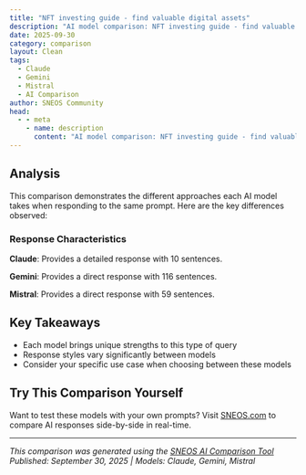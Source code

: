 ```yaml
---
title: "NFT investing guide - find valuable digital assets"
description: "AI model comparison: NFT investing guide - find valuable digital assets..."
date: 2025-09-30
category: comparison
layout: Clean
tags:
  - Claude
  - Gemini
  - Mistral
  - AI Comparison
author: SNEOS Community
head:
  - - meta
    - name: description
      content: "AI model comparison: NFT investing guide - find valuable digital assets..."
---
```


<ChatComparison
  title="NFT investing guide - find valuable digital assets"
  prompt="NFT investing guide - find valuable digital assets"
  :responses='{
    "Claude": "# NFT Investing Guide: Navigating Digital Assets\n\n## Understanding NFT Fundamentals\n\n**What are NFTs?**\n- Non-Fungible Tokens are unique digital certificates of ownership\n- Built on blockchain technology (primarily Ethereum)\n- Represent ownership of digital or physical assets\n- Cannot be replicated or divided\n\n## Research Framework for Valuable NFTs\n\n### 1. **Project Fundamentals**\n- **Team credibility**: Research founders, developers, and advisors\n- **Roadmap clarity**: Well-defined future plans and milestones\n- **Use case**: Real utility beyond speculation\n- **Technology**: Strong blockchain infrastructure\n\n### 2. **Community \u0026 Social Metrics**\n- Discord/Twitter engagement levels\n- Holder distribution (avoid highly concentrated ownership)\n- Organic vs. paid promotion\n- Long-term community growth trends\n\n### 3. **Market Analysis**\n- **Floor price trends**: Lowest-priced items in collection\n- **Volume patterns**: Consistent trading activity\n- **Rarity distribution**: Understand trait scarcity\n- **Historical performance**: Price stability over time\n\n## Key Evaluation Criteria\n\n### **Artistic \u0026 Creative Value**\n- Originality and artistic merit\n- Cultural significance or movement\n- Artist reputation and track record\n- Visual appeal and uniqueness\n\n### **Utility \u0026 Functionality**\n- Gaming integration\n- Membership benefits\n- Staking rewards\n- Real-world perks\n\n### **Market Position**\n- Brand recognition\n- Celebrity endorsements\n- Partnership quality\n- Media coverage\n\n## Risk Management Strategies\n\n### **Portfolio Diversification**\n- Spread investments across different categories\n- Mix blue-chip and emerging projects\n- Consider various price ranges\n- Balance speculative and utility-focused NFTs\n\n### **Due Diligence Checklist**\n- Verify authenticity and provenance\n- Check smart contract security\n- Review licensing terms\n- Understand resale restrictions\n\n## Market Categories to Consider\n\n### **Established Categories**\n- **Profile Pictures (PFPs)**: CryptoPunks, Bored Ape Yacht Club\n- **Digital Art**: SuperRare, Foundation artists\n- **Gaming**: Axie Infinity, The Sandbox\n- **Metaverse Land**: Decentraland, Otherdeeds\n\n### **Emerging Opportunities**\n- Music NFTs and royalty shares\n- Sports memorabilia and moments\n- Virtual fashion and wearables\n- Utility tokens for services\n\n## Red Flags to Avoid\n\n- Anonymous teams with no track record\n- Promises of guaranteed returns\n- Excessive hype without substance\n- Poor smart contract auditing\n- Unusual licensing restrictions\n- Pump-and-dump social media patterns\n\n## Investment Strategies\n\n### **Conservative Approach**\n- Focus on established blue-chip collections\n- Prioritize utility over speculation\n- Longer holding periods\n- Smaller position sizes\n\n### **Growth Strategy**\n- Research emerging artists and projects\n- Early participation in promising launches\n- Active community engagement\n- Medium-term holding strategy\n\n## Technical Considerations\n\n### **Blockchain Selection**\n- **Ethereum**: Most established, highest liquidity\n- **Solana**: Lower fees, growing ecosystem\n- **Polygon**: Ethereum-compatible, cost-effective\n- **Others**: Consider newer chains carefully\n\n### **Storage \u0026 Security**\n- Use hardware wallets for valuable pieces\n- Understand gas fees and transaction costs\n- Keep private keys secure\n- Consider insurance options\n\n## Market Timing \u0026 Trends\n\n### **Market Cycle Awareness**\n- Bear markets often offer better entry points\n- Avoid FOMO during peak hype periods\n- Monitor overall crypto market sentiment\n- Watch for regulatory developments\n\n### **Trend Analysis**\n- Follow industry news and developments\n- Monitor social media sentiment\n- Track whale wallet movements\n- Watch cross-platform activity\n\n## Long-term Perspective\n\n**Value Drivers to Consider:**\n- Intellectual property development\n- Brand licensing opportunities\n- Cross-media expansion potential\n- Community-driven value creation\n- Real-world integration possibilities\n\n## Getting Started\n\n1. **Education First**: Learn blockchain basics and NFT mechanics\n2. **Start Small**: Begin with modest investments\n3. **Join Communities**: Engage with Discord servers and Twitter spaces\n4. **Use Reputable Platforms**: OpenSea, LooksRare, Magic Eden\n5. **Track Performance**: Monitor your investments regularly\n\n## Important Disclaimers\n\n- NFT markets are highly volatile and speculative\n- Past performance doesn\u0027t guarantee future results\n- Only invest what you can afford to lose completely",
    "Gemini": "Alright, let\u0027s dive into the world of NFT investing and how to find those potentially valuable digital assets.  This is a high-risk, high-reward space, so always remember to do your own research and never invest more than you can afford to lose.\n\n**I. Understanding the NFT Landscape**\n\n*   **What are NFTs?**  Non-Fungible Tokens. They represent ownership of a unique digital item, such as:\n    *   **Art:** Digital artwork, illustrations, photographs.\n    *   **Collectibles:** Trading cards, virtual pets, avatars.\n    *   **Music:** Songs, albums, exclusive tracks.\n    *   **Virtual Land:** Parcels in metaverse environments.\n    *   **In-Game Items:** Weapons, skins, characters for video games.\n    *   **Utility NFTs:** NFTs that grant access to events, communities, or services.\n\n*   **Blockchain Technology:**  Most NFTs live on the Ethereum blockchain, but other blockchains like Solana, Tezos, Polygon, and Flow are also popular.  Each blockchain has its own ecosystem, standards, and communities.\n\n*   **Marketplaces:**  Where NFTs are bought and sold.  Popular marketplaces include:\n    *   **OpenSea:** The largest and most diverse marketplace.\n    *   **Magic Eden:**  Popular for Solana-based NFTs.\n    *   **LooksRare:** Another Ethereum marketplace, often used for rewards and airdrops.\n    *   **Foundation:**  Curated art platform.\n    *   **Rarible:**  Community-focused platform.\n    *   **Nifty Gateway:**  Known for high-end, curated drops.\n    *   **SuperRare:** Focuses on unique, single-edition digital art.\n    *   **Blur:** A marketplace built for professional NFT traders.\n\n*   **Wallet Setup:**  You need a digital wallet to store your NFTs and cryptocurrency (usually Ethereum or the blockchain\u0027s native coin).  Popular wallets include:\n    *   **MetaMask:**  A browser extension and mobile wallet.\n    *   **Coinbase Wallet:**  From Coinbase exchange, easy to use.\n    *   **Trust Wallet:**  Mobile wallet with built-in browser.\n    *   **Ledger \u0026 Trezor:** Hardware wallets for increased security (highly recommended for serious investors).\n\n**II. Research and Due Diligence: The Key to Finding Value**\n\n*   **Project Fundamentals:**\n    *   **The Team:**  Who are the creators? Are they experienced?  Do they have a proven track record in art, tech, or business?  Look for publicly available information about them (LinkedIn, Twitter, personal websites).  Anonymity can be a red flag, but not always.  Consider their past successes and failures.\n    *   **The Roadmap:**  What are the project\u0027s goals and future plans?  A clear and ambitious roadmap shows the team\u0027s commitment.  Are they delivering on their promises?  How often do they communicate with the community?\n    *   **The Utility:**  What value does the NFT provide beyond being a digital collectible? Does it grant access to exclusive events, communities, or content?  Does it have in-game functionality?  Projects with tangible utility are often more sustainable.\n    *   **The Community:**  A strong and engaged community is a positive sign.  Are people actively discussing the project on Discord, Twitter, and other platforms?  Is the community supportive and positive, or toxic and full of hype?  Look for genuine engagement, not just bot-driven activity.\n\n*   **Artistic Value:**\n    *   **Aesthetics:**  Do you like the artwork?  Is it visually appealing?  Art is subjective, but consider the quality of the art, the originality of the style, and the overall artistic merit.\n    *   **Rarity:**  Rarity refers to the scarcity of certain traits or attributes within a collection.  Rarer traits can increase the value of an NFT.  Use rarity tools (like Rarity Sniper or Trait Sniper) to analyze the rarity of individual NFTs.  However, remember that rarity alone doesn\u0027t guarantee value.\n    *   **Uniqueness:** Does the art stand out? Is it derivative of other projects? Originality is a major plus.\n\n*   **Market Analysis:**\n    *   **Floor Price:**  The lowest price at which an NFT in a collection is currently listed.  Track the floor price over time to identify trends and potential entry points.\n    *   **Trading Volume:**  The amount of NFT trading activity within a collection.  Higher trading volume generally indicates greater interest and liquidity.\n    *   **Market Cap:**  The total value of all NFTs in a collection (floor price x number of NFTs).  A higher market cap can indicate a more established and stable project.\n    *   **Historical Data:**  Look at the project\u0027s past performance.  Has it experienced significant price fluctuations?  What events or announcements caused those fluctuations?  Use tools like CryptoSlam to track sales data.\n    *   **Comparable Projects:**  Research similar NFT projects in the market.  How do they compare in terms of price, utility, and community?\n\n*   **Red Flags:**\n    *   **Unrealistic Promises:**  Be wary of projects that promise guaranteed profits or unrealistic returns.\n    *   **Lack of Transparency:**  If the team is anonymous and provides little information about the project, it\u0027s a major red flag.\n    *   **Shilling and Hype:**  Excessive marketing and hype can be a sign of a pump-and-dump scheme.\n    *   **Copycat Projects:**  Avoid projects that are blatant copies of successful NFTs.\n    *   **Rug Pull Potential:** A \u0022rug pull\u0022 is a scam where the project creators abandon the project and disappear with the funds.  Look for warning signs like sudden price drops, lack of communication, and suspicious activity.\n    *   **Low Liquidity:** If the trading volume is very low, it may be difficult to sell your NFT later on.\n\n**III. Investment Strategies**\n\n*   **Minting (Primary Market):**  Buying an NFT directly from the creator during the initial launch.  This can be a lower-cost entry point, but it also carries more risk.  You need to be quick and prepared for potential gas wars (high transaction fees on Ethereum).\n*   **Trading (Secondary Market):**  Buying and selling NFTs on marketplaces like OpenSea.  This allows you to choose from a wider selection of NFTs, but you\u0027ll typically pay a higher price.\n*   **Long-Term Holding:**  Investing in NFTs that you believe will appreciate in value over time.  This requires patience and a strong conviction in the project.\n*   **Flipping:**  Buying NFTs with the intention of quickly reselling them for a profit.  This is a higher-risk strategy that requires careful market analysis and timing.\n*   **Diversification:**  Don\u0027t put all your eggs in one basket.  Spread your investments across different NFT projects and asset classes.\n*   **Dollar-Cost Averaging (DCA):**  Investing a fixed amount of money at regular intervals, regardless of the price.  This can help to reduce risk and smooth out price fluctuations.\n\n**IV. Tools and Resources**\n\n*   **NFT Rarity Tools:**  Rarity Sniper, Trait Sniper, HowRare.is\n*   **NFT Analytics:**  CryptoSlam, Nansen, Dune Analytics, NFTGO\n*   **Social Media:**  Twitter (follow NFT influencers and projects), Discord (join project communities), Reddit (r/NFT)\n*   **NFT News and Blogs:**  Decrypt, Cointelegraph, The Block, NFT Now\n\n**V. Important Considerations**\n\n*   **Gas Fees:**  Ethereum gas fees can be very high, especially during peak times.  Consider using alternative blockchains with lower fees.\n*   **Security:**  Protect your wallet with a strong password and enable two-factor authentication.  Be wary of phishing scams and never share your private keys.  Use a hardware wallet for long-term storage.\n*   **Taxes:**  NFTs are subject to capital gains taxes.  Consult with a tax professional to understand your tax obligations.\n*   **Volatility:**  The NFT market is extremely volatile.  Prices can fluctuate dramatically, and you could lose money.\n*   **Regulation:**  The NFT market is still relatively unregulated.  There is a risk that new regulations could impact the value of your NFTs.\n\n**VI.  Key Takeaways**\n\n*   **Do Your Research:** Thorough research is essential before investing in any NFT project.\n*   **Understand the Risks:** The NFT market is highly volatile and speculative.\n*   **Invest Responsibly:** Never invest more than you can afford to lose.\n*   **Focus on Fundamentals:** Look for projects with strong teams, clear roadmaps, and real utility.\n*   **Engage with the Community:**  A strong community is a positive sign.\n*   **Stay Informed:**  Keep up with the latest news and trends in the NFT market.\n*   **Be Patient:**  Long-term investing requires patience and discipline.\n*   **Secure Your Assets:**  Protect your wallet with a strong password and enable two-factor authentication.\n\n**Disclaimer:** I am an AI chatbot and cannot provide financial advice. This guide is for informational purposes only and should not be considered investment advice. Always do your own research and consult with a qualified financial advisor before making any investment decisions. Good luck and happy hunting!\n",
    "Mistral": "Investing in Non-Fungible Tokens (NFTs) can be an exciting and potentially lucrative venture, but it also comes with its own set of risks and challenges. Here\u2019s a comprehensive guide to help you find valuable digital assets in the NFT space:\n\n### 1. Understand the Basics\n- **What is an NFT?** An NFT is a unique digital asset stored on a blockchain. Unlike cryptocurrencies, NFTs are non-fungible, meaning each one is unique and cannot be exchanged on a one-to-one basis.\n- **Blockchain Technology:** NFTs are typically built on blockchains like Ethereum, Binance Smart Chain, and others. Understanding the underlying technology is crucial.\n\n### 2. Research the Market\n- **Marketplaces:** Familiarize yourself with popular NFT marketplaces such as OpenSea, Rarible, SuperRare, and Foundation. Each platform has its own strengths and weaknesses.\n- **Trends:** Stay updated on the latest trends and popular collections. Websites like DappRadar and NonFungible can provide valuable insights.\n\n### 3. Evaluate the Asset\n- **Rarity and Scarcity:** The rarer an NFT, the more valuable it tends to be. Look for limited editions or unique pieces.\n- **Creator Reputation:** The reputation of the artist or creator can significantly impact the value of the NFT. Well-known artists or brands often command higher prices.\n- **Utility:** Some NFTs offer additional benefits, such as access to exclusive events, memberships, or in-game items. These can add to their value.\n- **Historical Performance:** Check the past performance of similar NFTs or collections. This can give you an idea of potential future value.\n\n### 4. Due Diligence\n- **Authenticity:** Verify the authenticity of the NFT. Ensure it is created by the claimed artist and is not a copy or scam.\n- **Smart Contracts:** Review the smart contract associated with the NFT. This can help you understand the terms and conditions, including any royalties or fees.\n- **Community and Engagement:** Look at the community engagement around the NFT. Active and passionate communities can drive up the value.\n\n### 5. Financial Considerations\n- **Budget:** Set a budget for your NFT investments. Be prepared for the possibility of losing your investment.\n- **Gas Fees:** Be aware of the transaction fees (gas fees) associated with buying and selling NFTs, especially on the Ethereum blockchain.\n- **Storage:** Ensure you have a secure wallet to store your NFTs. Popular options include MetaMask, Trust Wallet, and hardware wallets like Ledger.\n\n### 6. Legal and Regulatory Considerations\n- **Ownership Rights:** Understand the ownership rights associated with the NFT. Some NFTs grant full ownership, while others may have restrictions.\n- **Regulations:** Be aware of the legal and regulatory environment in your jurisdiction. NFTs are a relatively new asset class, and regulations are still evolving.\n\n### 7. Diversification\n- **Portfolio Diversification:** Don\u2019t put all your eggs in one basket. Diversify your NFT investments across different types of assets, creators, and platforms.\n- **Risk Management:** Have a risk management strategy in place. Consider setting stop-loss limits and regularly reviewing your portfolio.\n\n### 8. Stay Informed\n- **News and Updates:** Follow industry news and updates. Websites like CoinDesk, CoinTelegraph, and NFT-specific blogs can keep you informed.\n- **Community Engagement:** Join NFT communities on platforms like Discord, Twitter, and Reddit. Engaging with the community can provide valuable insights and opportunities.\n\n### 9. Long-Term vs. Short-Term\n- **Long-Term Investing:** If you believe in the long-term potential of an NFT, consider holding it for an extended period.\n- **Short-Term Trading:** If you\u2019re looking for quick gains, be prepared for the volatility and risks associated with short-term trading.\n\n### 10. Ethical Considerations\n- **Environmental Impact:** Be aware of the environmental impact of blockchain technology. Some blockchains, like Ethereum, are working on becoming more energy-efficient.\n- **Ethical Practices:** Support creators and projects that align with your values and ethical standards.\n\n### Conclusion\nInvesting in NFTs can be a rewarding experience, but it requires careful research, due diligence, and a clear understanding of the risks involved. By following this guide, you can increase your chances of finding valuable digital assets and making informed investment decisions."
  }'
  published-date="22:46"
/>

## Analysis

This comparison demonstrates the different approaches each AI model takes when responding to the same prompt. Here are the key differences observed:

### Response Characteristics

**Claude**: Provides a detailed response with 10 sentences. 

**Gemini**: Provides a direct response with 116 sentences. 

**Mistral**: Provides a direct response with 59 sentences. 

## Key Takeaways

- Each model brings unique strengths to this type of query
- Response styles vary significantly between models
- Consider your specific use case when choosing between these models

## Try This Comparison Yourself

Want to test these models with your own prompts? Visit [SNEOS.com](https://sneos.com) to compare AI responses side-by-side in real-time.

---

*This comparison was generated using the [SNEOS AI Comparison Tool](https://sneos.com)*
*Published: September 30, 2025 | Models: Claude, Gemini, Mistral*
